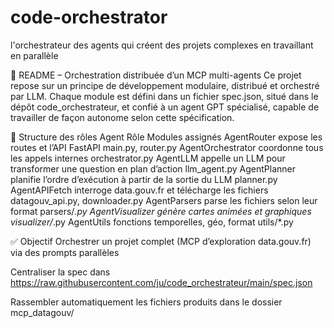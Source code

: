 # code-orchestrator
l'orchestrateur des agents qui créent des projets complexes en travaillant en parallèle

📘 README – Orchestration distribuée d’un MCP multi-agents
Ce projet repose sur un principe de développement modulaire, distribué et orchestré par LLM.
Chaque module est défini dans un fichier spec.json, situé dans le dépôt code_orchestrateur, et confié à un agent GPT spécialisé, capable de travailler de façon autonome selon cette spécification.

📂 Structure des rôles
Agent	Rôle	Modules assignés
AgentRouter	expose les routes et l’API FastAPI	main.py, router.py
AgentOrchestrator	coordonne tous les appels internes	orchestrator.py
AgentLLM	appelle un LLM pour transformer une question en plan d’action	llm_agent.py
AgentPlanner	planifie l’ordre d’exécution à partir de la sortie du LLM	planner.py
AgentAPIFetch	interroge data.gouv.fr et télécharge les fichiers	datagouv_api.py, downloader.py
AgentParsers	parse les fichiers selon leur format	parsers/*.py
AgentVisualizer	génère cartes animées et graphiques	visualizer/*.py
AgentUtils	fonctions temporelles, géo, format	utils/*.py

✅ Objectif
Orchestrer un projet complet (MCP d’exploration data.gouv.fr) via des prompts parallèles

Centraliser la spec dans https://raw.githubusercontent.com/ju/code_orchestrateur/main/spec.json

Rassembler automatiquement les fichiers produits dans le dossier mcp_datagouv/

